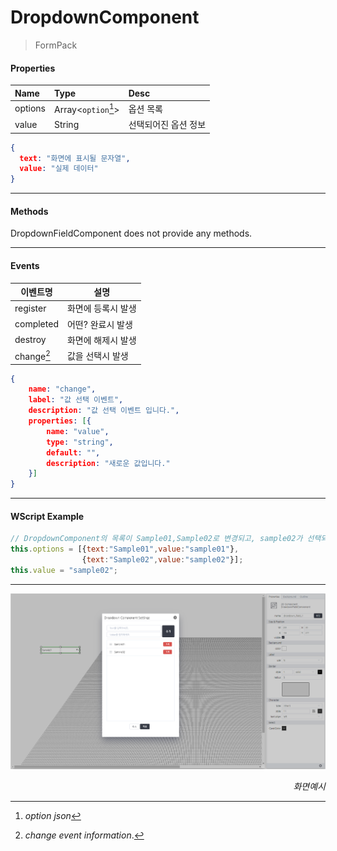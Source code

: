 # DropdownComponent
> FormPack

#### Properties
| Name       | Type    | Desc                                                |
| :--------- | :------ | :-------------------------------------------------- |
| options | Array<`option`[^1]>  | 옵션 목록                                  |
| value   | String | 선택되어진 옵션 정보                                 |

[^1]: *option json*
```json
{
  text: "화면에 표시될 문자열",
  value: "실제 데이터"
}
```

---
#### Methods

DropdownFieldComponent does not provide any methods.

---
#### Events
|이벤트명|설명|
|---|---|
|register|화면에 등록시 발생|
|completed|어떤? 완료시 발생|
|destroy|화면에 해제시 발생|
|change[^2]|값을 선택시 발생|

[^2]: *change event information*.
```json
{
    name: "change",
    label: "값 선택 이벤트",
    description: "값 선택 이벤트 입니다.",
    properties: [{
        name: "value",
        type: "string",
        default: "",
        description: "새로운 값입니다."
    }]
}
```

---
#### WScript Example
<!-- js-console -->
```js
// DropdownComponent의 목록이 Sample01,Sample02로 변경되고, sample02가 선택되어지는 예제
this.options = [{text:"Sample01",value:"sample01"},
                {text:"Sample02",value:"sample02"}];
this.value = "sample02";
```

---
![gras](../../images/dropdown.png)
<p align="right" style="font-style:italic;">화면예시</p>